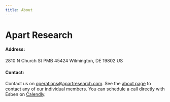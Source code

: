 ```yaml
---
title: About
---
```


# Apart Research

#### Address:

2810 N Church St PMB 45424
Wilmington, DE 19802 US

#### Contact:

Contact us on [operations@apartresearch.com](mailto:operations@apartresearch.com). See the [about page](https://apartresearch.com/#core) to contact any of our individual members. You can schedule a call directly with Esben on [Calendly](https://calendly.com/esbenkran/30min).
